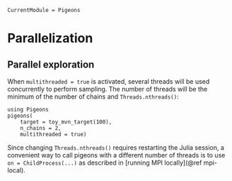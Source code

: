 ```@meta
CurrentModule = Pigeons
```

# Parallelization

## Parallel exploration

When `multithreaded = true` is activated, several threads will be used 
concurrently to perform sampling. 
The number of threads will be the minimum of the number of chains 
and `Threads.nthreads()`:

```@example par
using Pigeons
pigeons(
    target = toy_mvn_target(100), 
    n_chains = 2,
    multithreaded = true)
```

Since changing `Threads.nthreads()` requires restarting the Julia 
session, a convenient way to call pigeons with a different number 
of threads is to use `on = ChildProcess(...)` as described 
in [running MPI locally](@ref mpi-local).